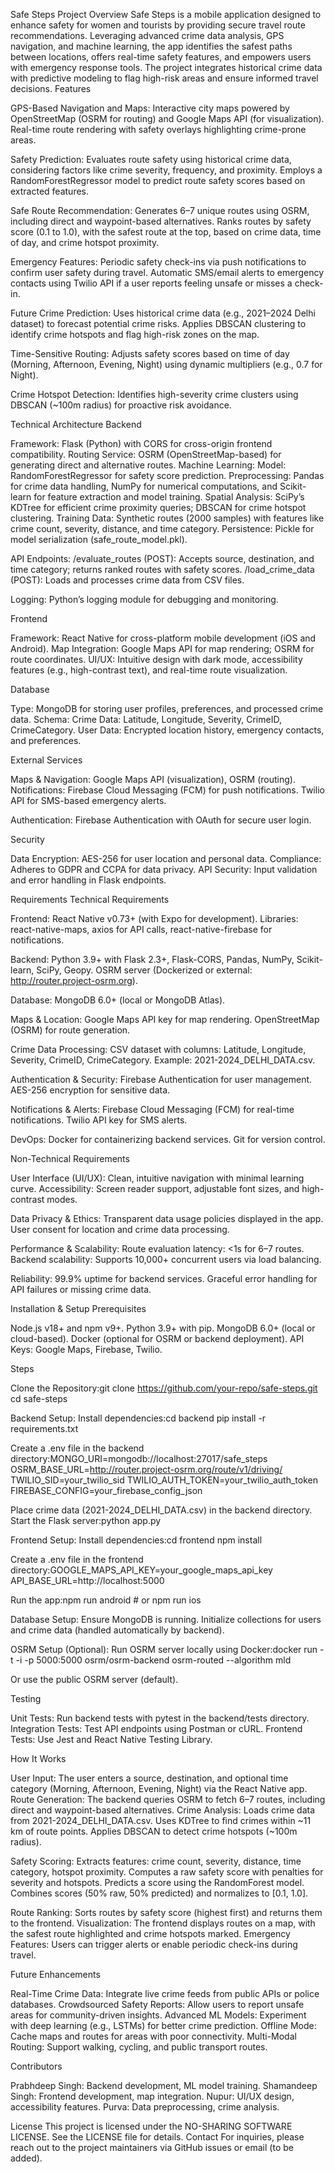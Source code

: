 Safe Steps
Project Overview
Safe Steps is a mobile application designed to enhance safety for women and tourists by providing secure travel route recommendations. Leveraging advanced crime data analysis, GPS navigation, and machine learning, the app identifies the safest paths between locations, offers real-time safety features, and empowers users with emergency response tools. The project integrates historical crime data with predictive modeling to flag high-risk areas and ensure informed travel decisions.
Features

GPS-Based Navigation and Maps:
Interactive city maps powered by OpenStreetMap (OSRM for routing) and Google Maps API (for visualization).
Real-time route rendering with safety overlays highlighting crime-prone areas.


Safety Prediction:
Evaluates route safety using historical crime data, considering factors like crime severity, frequency, and proximity.
Employs a RandomForestRegressor model to predict route safety scores based on extracted features.


Safe Route Recommendation:
Generates 6–7 unique routes using OSRM, including direct and waypoint-based alternatives.
Ranks routes by safety score (0.1 to 1.0), with the safest route at the top, based on crime data, time of day, and crime hotspot proximity.


Emergency Features:
Periodic safety check-ins via push notifications to confirm user safety during travel.
Automatic SMS/email alerts to emergency contacts using Twilio API if a user reports feeling unsafe or misses a check-in.


Future Crime Prediction:
Uses historical crime data (e.g., 2021–2024 Delhi dataset) to forecast potential crime risks.
Applies DBSCAN clustering to identify crime hotspots and flag high-risk zones on the map.


Time-Sensitive Routing:
Adjusts safety scores based on time of day (Morning, Afternoon, Evening, Night) using dynamic multipliers (e.g., 0.7 for Night).


Crime Hotspot Detection:
Identifies high-severity crime clusters using DBSCAN (~100m radius) for proactive risk avoidance.



Technical Architecture
Backend

Framework: Flask (Python) with CORS for cross-origin frontend compatibility.
Routing Service: OSRM (OpenStreetMap-based) for generating direct and alternative routes.
Machine Learning:
Model: RandomForestRegressor for safety score prediction.
Preprocessing: Pandas for crime data handling, NumPy for numerical computations, and Scikit-learn for feature extraction and model training.
Spatial Analysis: SciPy’s KDTree for efficient crime proximity queries; DBSCAN for crime hotspot clustering.
Training Data: Synthetic routes (2000 samples) with features like crime count, severity, distance, and time category.
Persistence: Pickle for model serialization (safe_route_model.pkl).


API Endpoints:
/evaluate_routes (POST): Accepts source, destination, and time category; returns ranked routes with safety scores.
/load_crime_data (POST): Loads and processes crime data from CSV files.


Logging: Python’s logging module for debugging and monitoring.

Frontend

Framework: React Native for cross-platform mobile development (iOS and Android).
Map Integration: Google Maps API for map rendering; OSRM for route coordinates.
UI/UX: Intuitive design with dark mode, accessibility features (e.g., high-contrast text), and real-time route visualization.

Database

Type: MongoDB for storing user profiles, preferences, and processed crime data.
Schema:
Crime Data: Latitude, Longitude, Severity, CrimeID, CrimeCategory.
User Data: Encrypted location history, emergency contacts, and preferences.



External Services

Maps & Navigation: Google Maps API (visualization), OSRM (routing).
Notifications:
Firebase Cloud Messaging (FCM) for push notifications.
Twilio API for SMS-based emergency alerts.


Authentication: Firebase Authentication with OAuth for secure user login.

Security

Data Encryption: AES-256 for user location and personal data.
Compliance: Adheres to GDPR and CCPA for data privacy.
API Security: Input validation and error handling in Flask endpoints.

Requirements
Technical Requirements

Frontend:
React Native v0.73+ (with Expo for development).
Libraries: react-native-maps, axios for API calls, react-native-firebase for notifications.


Backend:
Python 3.9+ with Flask 2.3+, Flask-CORS, Pandas, NumPy, Scikit-learn, SciPy, Geopy.
OSRM server (Dockerized or external: http://router.project-osrm.org).


Database:
MongoDB 6.0+ (local or MongoDB Atlas).


Maps & Location:
Google Maps API key for map rendering.
OpenStreetMap (OSRM) for route generation.


Crime Data Processing:
CSV dataset with columns: Latitude, Longitude, Severity, CrimeID, CrimeCategory.
Example: 2021-2024_DELHI_DATA.csv.


Authentication & Security:
Firebase Authentication for user management.
AES-256 encryption for sensitive data.


Notifications & Alerts:
Firebase Cloud Messaging (FCM) for real-time notifications.
Twilio API key for SMS alerts.


DevOps:
Docker for containerizing backend services.
Git for version control.



Non-Technical Requirements

User Interface (UI/UX):
Clean, intuitive navigation with minimal learning curve.
Accessibility: Screen reader support, adjustable font sizes, and high-contrast modes.


Data Privacy & Ethics:
Transparent data usage policies displayed in the app.
User consent for location and crime data processing.


Performance & Scalability:
Route evaluation latency: <1s for 6–7 routes.
Backend scalability: Supports 10,000+ concurrent users via load balancing.


Reliability:
99.9% uptime for backend services.
Graceful error handling for API failures or missing crime data.



Installation & Setup
Prerequisites

Node.js v18+ and npm v9+.
Python 3.9+ with pip.
MongoDB 6.0+ (local or cloud-based).
Docker (optional for OSRM or backend deployment).
API Keys: Google Maps, Firebase, Twilio.

Steps

Clone the Repository:git clone https://github.com/your-repo/safe-steps.git
cd safe-steps


Backend Setup:
Install dependencies:cd backend
pip install -r requirements.txt


Create a .env file in the backend directory:MONGO_URI=mongodb://localhost:27017/safe_steps
OSRM_BASE_URL=http://router.project-osrm.org/route/v1/driving/
TWILIO_SID=your_twilio_sid
TWILIO_AUTH_TOKEN=your_twilio_auth_token
FIREBASE_CONFIG=your_firebase_config_json


Place crime data (2021-2024_DELHI_DATA.csv) in the backend directory.
Start the Flask server:python app.py




Frontend Setup:
Install dependencies:cd frontend
npm install


Create a .env file in the frontend directory:GOOGLE_MAPS_API_KEY=your_google_maps_api_key
API_BASE_URL=http://localhost:5000


Run the app:npm run android  # or npm run ios




Database Setup:
Ensure MongoDB is running.
Initialize collections for users and crime data (handled automatically by backend).


OSRM Setup (Optional):
Run OSRM server locally using Docker:docker run -t -i -p 5000:5000 osrm/osrm-backend osrm-routed --algorithm mld


Or use the public OSRM server (default).



Testing

Unit Tests: Run backend tests with pytest in the backend/tests directory.
Integration Tests: Test API endpoints using Postman or cURL.
Frontend Tests: Use Jest and React Native Testing Library.

How It Works

User Input: The user enters a source, destination, and optional time category (Morning, Afternoon, Evening, Night) via the React Native app.
Route Generation: The backend queries OSRM to fetch 6–7 routes, including direct and waypoint-based alternatives.
Crime Analysis:
Loads crime data from 2021-2024_DELHI_DATA.csv.
Uses KDTree to find crimes within ~11 km of route points.
Applies DBSCAN to detect crime hotspots (~100m radius).


Safety Scoring:
Extracts features: crime count, severity, distance, time category, hotspot proximity.
Computes a raw safety score with penalties for severity and hotspots.
Predicts a score using the RandomForest model.
Combines scores (50% raw, 50% predicted) and normalizes to [0.1, 1.0].


Route Ranking: Sorts routes by safety score (highest first) and returns them to the frontend.
Visualization: The frontend displays routes on a map, with the safest route highlighted and crime hotspots marked.
Emergency Features: Users can trigger alerts or enable periodic check-ins during travel.

Future Enhancements

Real-Time Crime Data: Integrate live crime feeds from public APIs or police databases.
Crowdsourced Safety Reports: Allow users to report unsafe areas for community-driven insights.
Advanced ML Models: Experiment with deep learning (e.g., LSTMs) for better crime prediction.
Offline Mode: Cache maps and routes for areas with poor connectivity.
Multi-Modal Routing: Support walking, cycling, and public transport routes.

Contributors

Prabhdeep Singh: Backend development, ML model training.
Shamandeep Singh: Frontend development, map integration.
Nupur: UI/UX design, accessibility features.
Purva: Data preprocessing, crime analysis.

License
This project is licensed under the NO-SHARING SOFTWARE LICENSE. See the LICENSE file for details.
Contact
For inquiries, please reach out to the project maintainers via GitHub issues or email (to be added).
